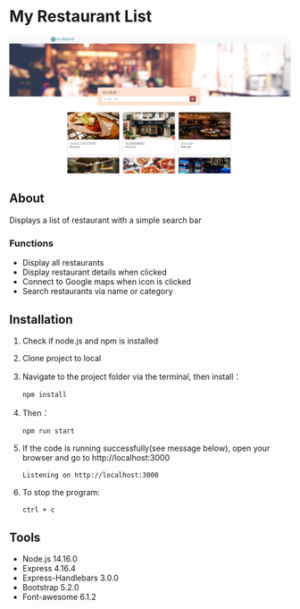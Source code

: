 # My Restaurant List

![Index page about Restaurant List](./public/image/snapshot.png)

## About

Displays a list of restaurant with a simple search bar

### Functions

- Display all restaurants
- Display restaurant details when clicked
- Connect to Google maps when icon is clicked
- Search restaurants via name or category

## Installation

1. Check if node.js and npm is installed
2. Clone project to local 
3. Navigate to the project folder via the terminal, then install：

   ```bash
   npm install
   ```

4. Then：

   ```bash
   npm run start
   ```

5. If the code is running successfully(see message below), open your browser and go to http://localhost:3000

   ```bash
   Listening on http://localhost:3000
   ```

6. To stop the program:

   ```bash
   ctrl + c
   ```

## Tools

- Node.js 14.16.0
- Express 4.16.4
- Express-Handlebars 3.0.0
- Bootstrap 5.2.0
- Font-awesome 6.1.2